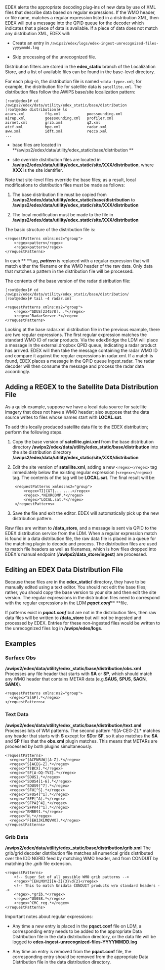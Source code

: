 


EDEX alerts the appropriate decoding plug-ins of new data by use of XML files that describe data based on regular expressions.  If the WMO header, or file name, matches a regular expression listed in a distribution XML, then EDEX will put a message into the QPID queue for the decoder which indicates that a piece of data is available. If a piece of data does not match any distribution XML, EDEX will:

* Create an entry in `/awips2/edex/logs/edex-ingest-unrecognized-files-yyyymmdd.log`

* Skip processing of the unrecognized file.

Distribution filters are stored in the **edex_static** branch of the Localization Store, and a list of available files can be found in the base-level directory.  

For each plug-in, the distribution file is named `<data-type>.xml`; for example, the distribution file for satellite data is `satellite.xml`. The distribution files follow the AWIPS base/site localization pattern: 
    
    [root@edex]# cd /awips2/edex/data/utility/edex_static/base/distribution
    [root@edex distribution]# ls
    acars.xml         ffg.xml            poessounding.xml
    airep.xml         goessounding.xml   profiler.xml
    airmet.xml        grib.xml           q2.xml
    atcf.xml          hpe.xml            radar.xml
    aww.xml           idft.xml           recco.xml
    ...

* base files are located in **/awips2/edex/data/utility/edex_static/base/distribution **

* site override distribution files are located in **/awips2/edex/data/utility/edex_static/site/XXX/distribution**, where **XXX** is the site identifier.

Note that site-level files override the base files; as a result, local modifications to distribution files must be made as follows:

1. The base distribution file must be copied from **/awips2/edex/data/utility/edex_static/base/distribution** to **/awips2/edex/data/utility/edex_static/site/XXX/distribution**

2. The local modification must be made to the file in **/awips2/edex/data/utility/edex_static/site/XXX/distribution**

The basic structure of the distribution file is:

    <requestPatterns xmlns:ns2="group">
        <regex>pattern</regex>
        <regex>pattern</regex>
    </requestPatterns>

In each **<regex></regex> **tag, **_pattern_** is replaced with a regular expression that will match either the filename or the WMO header of the raw data. Only data that matches a pattern in the distribution file will be processed.

The contents of the base version of the radar distribution file:

    [root@edex]# cd /awips2/edex/data/utility/edex_static/base/distribution/
    [root@edex]# tail -4 radar.xml
    
    <requestPatterns xmlns:ns2="group">
        <regex>^SDUS[234578]. .*</regex>
        <regex>^RadarServer.*</regex>
    </requestPatterns>

Looking at the base radar.xml distribution file in the previous example, there are two regular expressions.  The first regular expression matches the standard WMO ID of radar products.   Via the edexBridge the LDM will place a message in the external.dropbox QPID queue, indicating a radar product has arrived.  EDEX will then take the message containing the radar WMO ID and compare it against the regular expressions in radar.xml.  If a match is found, EDEX places a message in the QPID queue Ingest.radar.  The radar decoder will then consume the message and process the radar data accordingly. 


## Adding a REGEX to the Satellite Data Distribution File

As a quick example, suppose we have a local data source for satellite imagery that does not have a WMO header; also suppose that the data source writes to files whose names start with **LOCAL.sat**.

To add this locally produced satellite data file to the EDEX distribution; perform the following steps.

1. Copy the base version of **satellite.gini.xml** from the base distribution directory **/awips2/edex/data/utility/edex_static/base/distribution** into the site distribution directory **/awips2/edex/data/utility/edex_static/site/XXX/distribution**

2. Edit the site version of **satellite.xml**, adding a new `<regex></regex>` tag immediately below the existing regular expression (`<regex></regex>`) tag. The contents of the tag will be **LOCAL.sat**. The final result will be:

        <requestPatterns xmlns:ns2="group">
            <regex>TI[CGT]... ....</regex>
            <regex>.*NEXRCOMP.*</regex>
            <regex>^LOCAL.sat.*</regex>
        </requestPatterns>

3. Save the file and exit the editor. EDEX will automatically pick up the new distribution pattern.

Raw files are written to **/data_store**, and a message is sent via QPID to the EDEX distribution service from the LDM. When a regular expression match is found in a data distribution file, the raw data file is placed in a queue for the matching plugin to decode and process. The distribution files are used to match file headers as well as filenames, which is how files dropped into EDEX's manual endpoint (**/awips2/data_store/ingest**) are processed.

## Editing an EDEX Data Distribution File

Because these files are in the **edex_static/** directory, they have to be manually edited using a text editor. You should not edit the base files; rather, you should copy the base version to your site and then edit the site version. The regular expressions in the distribution files need to correspond with the regular expressions in the LDM **_pqact.conf_**** **file.

If patterns exist in **_pqact.conf_** but are not in the distribution files, then raw data files will be written to **/data_store** but will not be ingested and processed by EDEX. Entries for these non-ingested files would be written to the unrecognized files log in **/awips/edex/logs**.

## Examples

### Surface Obs

**/awips2/edex/data/utility/edex_static/base/distribution/obs.xml** Processes any file header that starts with **SA** or **SP**, which should match any WMO header that contains METAR data (e.g.**SAUS**, **SPUS**, **SACN**, **SAMX**).

    <requestPatterns xmlns:ns2="group">
      <regex>^S[AP].*</regex>
    </requestPatterns> 

### Text Data

**/awips2/edex/data/utility/edex_static/base/distribution/text.xml** Processes lots of WM patterns. The second pattern ^S[A-CEG-Z].* matches any header that starts with **S** except for **SD**or **SF**, so it also matches the **SA** and **SP** files that the **obs.xml** plugin matches. This means that METARs are processed by both plugins simultaneously.

    <requestPatterns>
      <regex>^[ACFNRUW][A-Z].*</regex>
      <regex>^S[ACEG-Z].*</regex>
      <regex>^T[BCX].*</regex>
      <regex>^SF[A-OQ-TVZ].*</regex>
      <regex>^SDUS1.*</regex>
      <regex>^SDUS4[1-6].*</regex>
      <regex>^SDUS9[^7].*</regex>
      <regex>^SFU[^S].*</regex>
      <regex>^SFUS4[^1].*</regex> 
      <regex>^SFP[^A].*</regex>
      <regex>^SFPA[^4].*</regex> 
      <regex>^SFPA4[^1].*</regex>
      <regex>^BMBB91.*</regex> 
      <regex>^N.*</regex>
      <regex>^F[EHIJKLMQVWX].*</regex> 
    </requestPatterns> 

### Grib Data

**/awips2/edex/data/utility/edex_static/base/distribution/grib.xml** The grib/grid decoder distribution file matches all numerical grids distributed over the IDD NGRID feed by matching WMO header, and from CONDUIT by matching the *.grib* file extension.

    <requestPatterns>
        <!-- Super Set of all possible WMO grib patterns -->
        <regex>^[EHLMOYZ][A-Z]{3}\d{2}</regex>
        <!-- This to match Unidata CONDUIT products w/o standard headers -->
        <regex>.*grib.*</regex>
        <regex>^US058.*</regex>
        <regex>^CMC_reg.*</regex>
    </requestPatterns>

Important notes about regular expressions:

* Any time a new entry is placed in the **pqact.conf** file on LDM, a corresponding entry needs to be added to the appropriate Data Distribution file in the data distribution directory, or the data file will be logged to **edex-ingest-unrecognized-files-YYYYMMDD.log**

* Any time an entry is removed from the **pqact.conf** file, the corresponding entry should be removed from the appropriate Data Distribution file in the data distribution directory.

